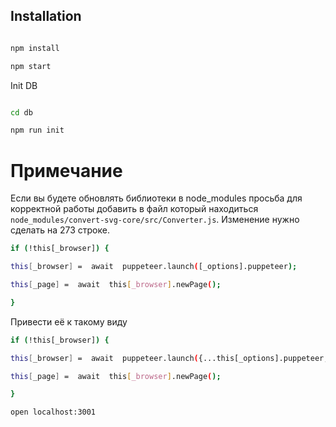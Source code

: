 
  

## Installation

  

```bash

npm install

npm start

```

  

Init DB

```bash

cd db

npm run init

```

  # Примечание
Если вы будете обновлять библиотеки в node_modules просьба для корректной работы добавить в файл который находиться  `node_modules/convert-svg-core/src/Converter.js`. Изменение нужно сделать на 273 строке. 

```bash
if (!this[_browser]) {

this[_browser] =  await  puppeteer.launch([_options].puppeteer);

this[_page] =  await  this[_browser].newPage();

}
```   
Привести её к такому виду
```bash
if (!this[_browser]) {

this[_browser] =  await  puppeteer.launch({...this[_options].puppeteer, args: ['--no-sandbox', '--disable-setuid-sandbox']});

this[_page] =  await  this[_browser].newPage();

}
```   

`open localhost:3001`
